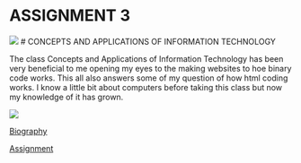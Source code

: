 # ASSIGNMENT 3
<img src="https://www.shadygrove.umd.edu/sites/default/files/u81/academic-partner/logo/umuc-logo_updated_1.4.17.png">
# CONCEPTS AND APPLICATIONS OF INFORMATION TECHNOLOGY

The class Concepts and Applications of Information Technology has been very beneficial to me opening my eyes to the making websites to hoe binary code works. This all also answers some of my question of how html coding works. I know a little bit about computers before taking this class but now my knowledge of it has grown.

<img src="https://www.visioncritical.com/wp-content/uploads/2014/12/tech-and-innovation-1152x700.jpg">

[Biography](Biography)

[Assignment](dogs)

